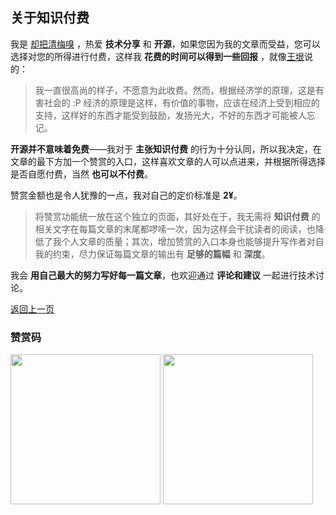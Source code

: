 ## 关于知识付费

我是 [却把清梅嗅](https://github.com/qingmei2) ，热爱 **技术分享** 和 **开源**，如果您因为我的文章而受益，您可以选择对您的所得进行付费，这样我 **花费的时间可以得到一些回报** ，就像[王垠](http://www.yinwang.org/)说的：

> 我一直很高尚的样子，不愿意为此收费。然而，根据经济学的原理，这是有害社会的 :P 经济的原理是这样，有价值的事物，应该在经济上受到相应的支持，这样好的东西才能受到鼓励，发扬光大，不好的东西才可能被人忘记。

**开源并不意味着免费**——我对于 **主张知识付费** 的行为十分认同，所以我决定，在文章的最下方加一个赞赏的入口，这样喜欢文章的人可以点进来，并根据所得选择是否自愿付费，当然 **也可以不付费**。

赞赏金额也是令人犹豫的一点，我对自己的定价标准是 **2¥**。

> 将赞赏功能统一放在这个独立的页面，其好处在于，我无需将 **知识付费** 的相关文字在每篇文章的末尾都啰嗦一次，因为这样会干扰读者的阅读，也降低了我个人文章的质量；其次，增加赞赏的入口本身也能够提升写作者对自我的约束，尽力保证每篇文章的输出有 **足够的篇幅** 和 **深度**。

我会 **用自己最大的努力写好每一篇文章**，也欢迎通过 **评论和建议** 一起进行技术讨论。

[返回上一页](https://github.com/qingmei2/Programming-life)

### 赞赏码

<div align:left;display:inline;> <img width="240" height="240" src="https://github.com/qingmei2/Programming-life/blob/master/art/alipay.jpg"/> <img width="240" height="240" src="https://github.com/qingmei2/Programming-life/blob/master/art/wechat.jpg"/> </div>
